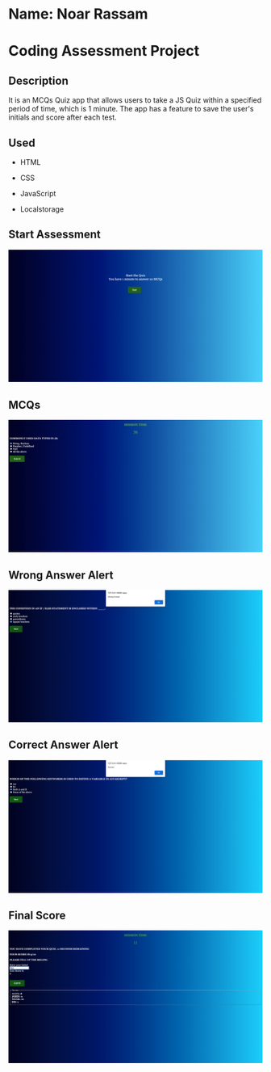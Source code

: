 # Name: Noar Rassam

# Coding Assessment Project

## Description

It is an MCQs Quiz app that allows users to take a JS Quiz within a specified period of time, which is 1 minute. The app has a feature to save the user's initials and score after each test.

## Used

- HTML

- CSS

- JavaScript

- Localstorage

## **Start Assessment**

![![Start]()](https://github.com/noarrassam/CodingAssessment/blob/master/images/1.png)

## **MCQs**

![![MCQs]()](https://github.com/noarrassam/CodingAssessment/blob/master/images/2.png)

## **Wrong Answer Alert**

![![Score]()](https://github.com/noarrassam/CodingAssessment/blob/master/images/3.png)

## **Correct Answer Alert**

![![Portfolio]()](https://github.com/noarrassam/CodingAssessment/blob/master/images/4.png)

## **Final Score**

![![Portfolio]()](https://github.com/noarrassam/CodingAssessment/blob/master/images/5.png)
